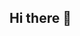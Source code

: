 ## Hi there 👋

<!--
**CapsuleLee/CapsuleLee** is a ✨ _special_ ✨ repository because its `README.md` (this file) appears on your GitHub profile.

Here are some ideas to get you started:

(http://mazassumnida.wtf/api/v2/generate_badge?boj={sso05109})](https://solved.ac/{sso05109})


- 🔭 I’m currently working on ...
- 🌱 I’m currently learning ...
- 👯 I’m looking to collaborate on ...
- 🤔 I’m looking for help with ...
- 💬 Ask me about ...
- 📫 How to reach me: ...
- 😄 Pronouns: ...
- ⚡ Fun fact: ...
-->
